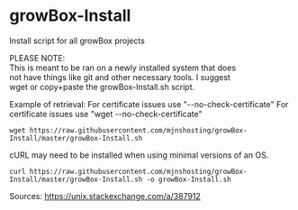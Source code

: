 # growBox-Install
Install script for all growBox projects

PLEASE NOTE:  
This is meant to be ran on a newly installed system that does  
not have things like git and other necessary tools. I suggest  
wget or copy+paste the growBox-Install.sh script.

Example of retrieval: For certificate issues use "--no-check-certificate"
For certificate issues use "wget --no-check-certificate"
```
wget https://raw.githubusercontent.com/mjnshosting/growBox-Install/master/growBox-Install.sh
```
cURL may need to be installed when using minimal versions of an OS.
```
curl https://raw.githubusercontent.com/mjnshosting/growBox-Install/master/growBox-Install.sh -o growBox-Install.sh
```

Sources:
https://unix.stackexchange.com/a/387912
